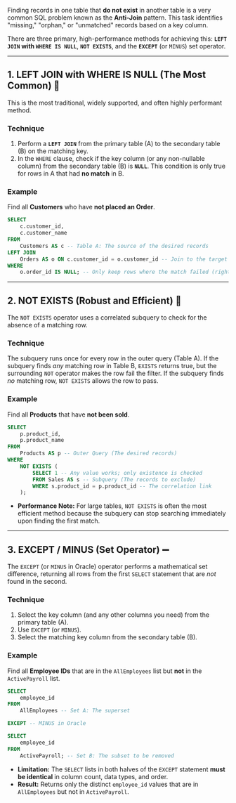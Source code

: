 Finding records in one table that **do not exist** in another table is a very common SQL problem known as the **Anti-Join** pattern. This task identifies "missing," "orphan," or "unmatched" records based on a key column.

There are three primary, high-performance methods for achieving this: **`LEFT JOIN` with `WHERE IS NULL`**, **`NOT EXISTS`**, and the **`EXCEPT`** (or `MINUS`) set operator.

-----

## 1\. LEFT JOIN with WHERE IS NULL (The Most Common) 🎣

This is the most traditional, widely supported, and often highly performant method.

### Technique

1.  Perform a **`LEFT JOIN`** from the primary table (A) to the secondary table (B) on the matching key.
2.  In the `WHERE` clause, check if the key column (or any non-nullable column) from the secondary table (B) is **`NULL`**. This condition is only true for rows in A that had **no match** in B.

### Example

Find all **Customers** who have **not placed an Order**.

```sql
SELECT
    c.customer_id,
    c.customer_name
FROM
    Customers AS c -- Table A: The source of the desired records
LEFT JOIN
    Orders AS o ON c.customer_id = o.customer_id -- Join to the target table
WHERE
    o.order_id IS NULL; -- Only keep rows where the match failed (right side is NULL)
```

-----

## 2\. NOT EXISTS (Robust and Efficient) 🚫

The `NOT EXISTS` operator uses a correlated subquery to check for the absence of a matching row.

### Technique

The subquery runs once for every row in the outer query (Table A). If the subquery finds *any* matching row in Table B, `EXISTS` returns true, but the surrounding `NOT` operator makes the row fail the filter. If the subquery finds *no* matching row, `NOT EXISTS` allows the row to pass.

### Example

Find all **Products** that have **not been sold**.

```sql
SELECT
    p.product_id,
    p.product_name
FROM
    Products AS p -- Outer Query (The desired records)
WHERE
    NOT EXISTS (
        SELECT 1 -- Any value works; only existence is checked
        FROM Sales AS s -- Subquery (The records to exclude)
        WHERE s.product_id = p.product_id -- The correlation link
    );
```

  * **Performance Note:** For large tables, `NOT EXISTS` is often the most efficient method because the subquery can stop searching immediately upon finding the first match.

-----

## 3\. EXCEPT / MINUS (Set Operator) ➖

The `EXCEPT` (or `MINUS` in Oracle) operator performs a mathematical set difference, returning all rows from the first `SELECT` statement that are *not* found in the second.

### Technique

1.  Select the key column (and any other columns you need) from the primary table (A).
2.  Use `EXCEPT` (or `MINUS`).
3.  Select the matching key column from the secondary table (B).

### Example

Find all **Employee IDs** that are in the `AllEmployees` list but **not** in the `ActivePayroll` list.

```sql
SELECT
    employee_id
FROM
    AllEmployees -- Set A: The superset

EXCEPT -- MINUS in Oracle

SELECT
    employee_id
FROM
    ActivePayroll; -- Set B: The subset to be removed
```

  * **Limitation:** The `SELECT` lists in both halves of the `EXCEPT` statement **must be identical** in column count, data types, and order.
  * **Result:** Returns only the distinct `employee_id` values that are in `AllEmployees` but not in `ActivePayroll`.
